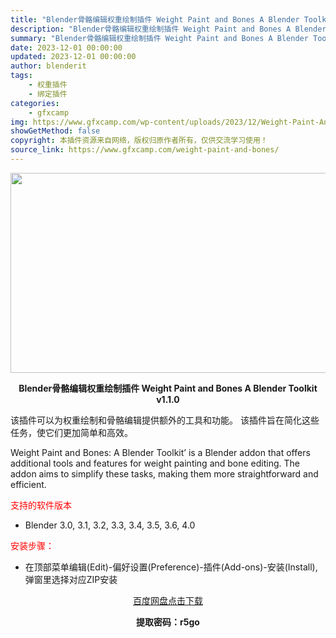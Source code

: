```yaml
---
title: "Blender骨骼编辑权重绘制插件 Weight Paint and Bones A Blender Toolkit v1.1.0"
description: "Blender骨骼编辑权重绘制插件 Weight Paint and Bones A Blender Toolkit v1.1.0 该插件可以为权重绘制和骨骼编辑提供额外的工具和功能。 该插件旨在简化..."
summary: "Blender骨骼编辑权重绘制插件 Weight Paint and Bones A Blender Toolkit v1.1.0 该插件可以为权重绘制和骨骼编辑提供额外的工具和功能。 该插件旨在简化..."
date: 2023-12-01 00:00:00
updated: 2023-12-01 00:00:00
author: blenderit
tags: 
    - 权重插件
    - 绑定插件
categories:
    - gfxcamp
img: https://www.gfxcamp.com/wp-content/uploads/2023/12/Weight-Paint-And-Bones-A-Blender-Toolkit.jpg
showGetMethod: false
copyright: 本插件资源来自网络，版权归原作者所有，仅供交流学习使用！
source_link: https://www.gfxcamp.com/weight-paint-and-bones/
---
```

<div><p><img decoding="async" class="aligncenter size-full wp-image-117045" src="https://www.gfxcamp.com/wp-content/uploads/2023/12/Weight-Paint-And-Bones-A-Blender-Toolkit.jpg" data-src="https://www.gfxcamp.com/wp-content/uploads/2023/12/Weight-Paint-And-Bones-A-Blender-Toolkit.jpg" alt="" width="640" height="320" data-srcset="https://www.gfxcamp.com/wp-content/uploads/2023/12/Weight-Paint-And-Bones-A-Blender-Toolkit.jpg 640w, https://www.gfxcamp.com/wp-content/uploads/2023/12/Weight-Paint-And-Bones-A-Blender-Toolkit-150x75.jpg 150w" data-sizes="(max-width: 640px) 100vw, 640px"></p><p style="text-align: center;"><strong>Blender骨骼编辑权重绘制插件 Weight Paint and Bones A Blender Toolkit v1.1.0</strong></p><p>该插件可以为权重绘制和骨骼编辑提供额外的工具和功能。 该插件旨在简化这些任务，使它们更加简单和高效。</p><p>Weight Paint and Bones: A Blender Toolkit’ is a Blender addon that offers additional tools and features for weight painting and bone editing. The addon aims to simplify these tasks, making them more straightforward and efficient.</p><p><span style="color: #ff0000;">支持的软件版本</span></p><ul>
<li>Blender 3.0, 3.1, 3.2, 3.3, 3.4, 3.5, 3.6, 4.0</li>
</ul><p><span style="color: #ff0000;">安装步骤：</span></p><ul>
<li>在顶部菜单编辑(Edit)-偏好设置(Preference)-插件(Add-ons)-安装(Install),弹窗里选择对应ZIP安装</li>
</ul><p style="text-align: center;"><a class="maxbutton-3 maxbutton maxbutton-baidu" target="_blank" rel="noopener" href="https://pan.baidu.com/s/17-iw2sofrKqUv6z71hDuug?pwd=r5go"><span class="mb-text">百度网盘点击下载</span></a></p><p style="text-align: center;"><strong>提取密码：r5go</strong></p></div>